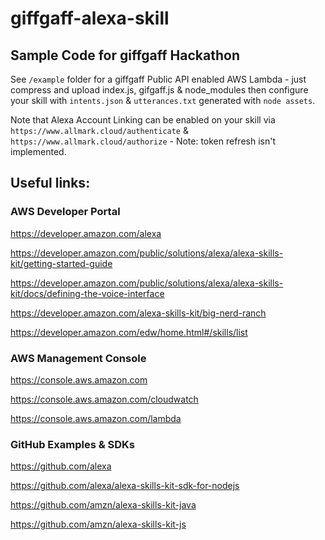 # giffgaff-alexa-skill

## Sample Code for giffgaff Hackathon

See `/example` folder for a giffgaff Public API enabled AWS Lambda - just compress and upload index.js, gifgaff.js &
node_modules then configure your skill with `intents.json` & `utterances.txt` generated with `node assets`.

Note that Alexa Account Linking can be enabled on your skill via `https://www.allmark.cloud/authenticate` &
`https://www.allmark.cloud/authorize` - Note: token refresh isn't implemented.

## Useful links:


### AWS Developer Portal

https://developer.amazon.com/alexa

https://developer.amazon.com/public/solutions/alexa/alexa-skills-kit/getting-started-guide

https://developer.amazon.com/public/solutions/alexa/alexa-skills-kit/docs/defining-the-voice-interface

https://developer.amazon.com/alexa-skills-kit/big-nerd-ranch

https://developer.amazon.com/edw/home.html#/skills/list


### AWS Management Console

https://console.aws.amazon.com

https://console.aws.amazon.com/cloudwatch

https://console.aws.amazon.com/lambda


### GitHub Examples & SDKs

https://github.com/alexa

https://github.com/alexa/alexa-skills-kit-sdk-for-nodejs

https://github.com/amzn/alexa-skills-kit-java

https://github.com/amzn/alexa-skills-kit-js
